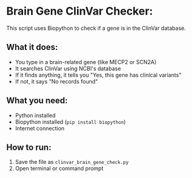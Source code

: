 # Brain Gene ClinVar Checker:

This script uses Biopython to check if a gene is in the ClinVar database.

## What it does:
- You type in a brain-related gene (like MECP2 or SCN2A)
- It searches ClinVar using NCBI's database
- If it finds anything, it tells you "Yes, this gene has clinical variants"
- If not, it says "No records found"

## What you need:
- Python installed
- Biopython installed (`pip install biopython`)
- Internet connection

##  How to run:
1. Save the file as `clinvar_brain_gene_check.py`
2. Open terminal or command prompt
